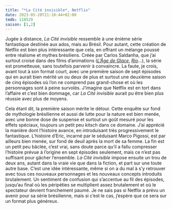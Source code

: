 ```yaml
---
title: "*La Cité invisible*, Netflix"
date: 2023-05-20T21:10:44+02:00
tmdb: 110529 
saison: [1,2]
---
```


Jugée à distance, *La Cité invisible* ressemble à une énième série fantastique destinée aux ados, mais au Brésil. Pour autant, cette création de Netflix est bien plus intéressante que cela, en offrant un mélange poussé entre réalisme et mythes brésiliens. Créée par Carlos Saldanha, que j’ai surtout croisé dans des films d’animations ([*L’Âge de Glace*](https://voiretmanger.fr/saga/lage-de-glace/), [*Rio*](https://voiretmanger.fr/rio-saldanha/)…), la série est prometteuse, sans toutefois parvenir à convaincre. La faute, je crois, avant tout à son format court, avec une première saison de sept épisodes qui en aurait bien mérité un ou deux de plus et surtout une deuxième saison de cinq épisodes où l’on ne comprend pas grand-chose et où les personnages sont à peine survolés. J’imagine que Netflix est en tort dans l’affaire et c’est bien dommage, car *La Cité invisible* aurait pu être bien plus réussie avec plus de moyens.

Cela étant dit, la première saison mérite le détour. Cette enquête sur fond de mythologie brésilienne et aussi de lutte pour la nature est bien menée, avec une bonne dose de suspense et surtout un goût mesuré pour les effets spéciaux, toujours un petit peu kitsch dans ce domaine. J’ai apprécié la manière dont l’histoire avance, en introduisant très progressivement le fantastique. L’histoire d’Eric, incarné par le séduisant Marco Pigossi, est par ailleurs bien menée, sur fond de deuil après la mort de sa femme. La fin est un petit peu bâclée, c’est vrai, sans doute parce qu’il a fallu compresser l’histoire prévue à l’origine en sept épisodes seulement, mais ce n’est pas suffisant pour gâcher l’ensemble. *La Cité invisible* impose ensuite un trou de deux ans, autant dans la vraie vie que dans la fiction, et part sur une toute autre base. C’est une idée intéressante, même si on a du mal à s’y retrouver avec tous ces nouveaux personnages et les nouveaux concepts introduits brutalement. Un sentiment de confusion qui s’accentue au fil des épisodes, jusqu’au final où les péripéties se multiplient assez brutalement et où le spectateur devient franchement paumé. Je ne sais pas si Netflix a prévu un avenir pour sa série brésilienne, mais si c’est le cas, j’espère que ce sera sur un format plus généreux. 
